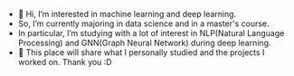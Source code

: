 - 👋 Hi, I’m interested in machine learning and deep learning.
- So, I’m currently majoring in data science and in a master's course.
- In particular, I’m studying with a lot of interest in NLP(Natural Language Processing)
and GNN(Graph Neural Network) during deep learning.
- 📣 This place will share what I personally studied and the projects I worked on.
Thank you :D

